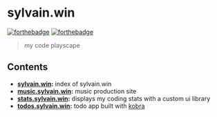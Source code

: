 # sylvain.win
[![forthebadge](https://forthebadge.com/images/badges/made-with-crayons.svg)](https://forthebadge.com)
[![forthebadge](https://forthebadge.com/images/badges/designed-in-ms-paint.svg)](https://forthebadge.com)
> my code playscape

## Contents
- __[sylvain.win](https://sylvain.win):__ index of sylvain.win
- __[music.sylvain.win](https://music.sylvain.win):__ music production site
- __[stats.sylvain.win](https://stats.sylvain.win):__ displays my coding stats with a custom ui library
- __[todos.sylvain.win](https://todos.sylvain.win):__ todo app built with [kobra](https://github.com/johnsylvain/kobra)
